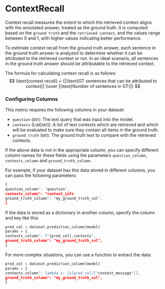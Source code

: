 # ContextRecall

Context recall measures the extent to which the retrieved context aligns with the
annotated answer, treated as the ground truth. It is computed based on the `ground
truth` and the `retrieved context`, and the values range between 0 and 1, with higher
values indicating better performance.

To estimate context recall from the ground truth answer, each sentence in the ground
truth answer is analyzed to determine whether it can be attributed to the retrieved
context or not. In an ideal scenario, all sentences in the ground truth answer
should be attributable to the retrieved context.


The formula for calculating context recall is as follows:
$$
\\text{context recall} = {|\\text{GT sentences that can be attributed to context}| \\over |\\text{Number of sentences in GT}|}
$$

### Configuring Columns

This metric requires the following columns in your dataset:

- `question` (str): The text query that was input into the model.
- `contexts` (List[str]): A list of text contexts which are retrieved and which
will be evaluated to make sure they contain all items in the ground truth.
- `ground_truth` (str): The ground truth text to compare with the retrieved contexts.

If the above data is not in the appropriate column, you can specify different column
names for these fields using the parameters `question_column`, `contexts_column`
and `ground_truth_column`.

For example, if your dataset has this data stored in different columns, you can
pass the following parameters:
```python
{
question_column": "question",
contexts_column": "context_info
ground_truth_column": "my_ground_truth_col",
}
```

If the data is stored as a dictionary in another column, specify the column and key
like this:
```python
pred_col = dataset.prediction_column(model)
params = {
contexts_column": f"{pred_col}.contexts",
ground_truth_column": "my_ground_truth_col",
}
```

For more complex situations, you can use a function to extract the data:
```python
pred_col = dataset.prediction_column(model)
params = {
contexts_column": lambda x: [x[pred_col]["context_message"]],
ground_truth_column": "my_ground_truth_col",
}
```